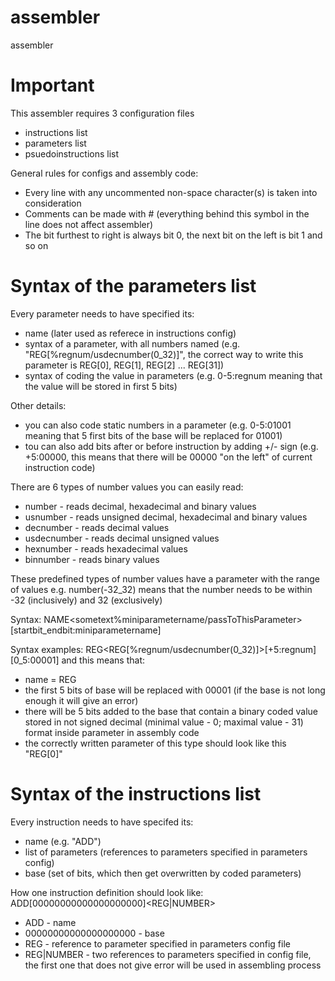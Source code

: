 # assembler
assembler

# Important
This assembler requires 3 configuration files
 - instructions list
 - parameters list
 - psuedoinstructions list  

General rules for configs and assembly code:
 - Every line with any uncommented non-space character(s) is taken into consideration
 - Comments can be made with # (everything behind this symbol in the line does not affect assembler)
 - The bit furthest to right is always bit 0, the next bit on the left is bit 1 and so on

# Syntax of the parameters list
Every parameter needs to have specified its:
 - name (later used as referece in instructions config)
 - syntax of a parameter, with all numbers named (e.g. "REG[%regnum/usdecnumber(0_32)]", the correct way to write this parameter is REG[0], REG[1], REG[2] ... REG[31])
 - syntax of coding the value in parameters (e.g. 0-5:regnum meaning that the value will be stored in first 5 bits)
 
Other details:
 - you can also code static numbers in a parameter (e.g. 0-5:01001 meaning that 5 first bits of the base will be replaced for 01001)
 - tou can also add bits after or before instruction by adding +/- sign (e.g. +5:00000, this means that there will be 00000 "on the left" of current instruction code)
 
There are 6 types of number values you can easily read:
 - number - reads decimal, hexadecimal and binary values
 - usnumber - reads unsigned decimal, hexadecimal and binary values
 - decnumber - reads decimal values
 - usdecnumber - reads decimal unsigned values
 - hexnumber - reads hexadecimal values
 - binnumber - reads binary values

These predefined types of number values have a parameter with the range of values e.g. number(-32_32) means that the number needs to be within -32 (inclusively) and 32 (exclusively)

Syntax:
NAME<sometext%miniparametername/passToThisParameter>[startbit_endbit:miniparametername]

Syntax examples:
 REG<REG[%regnum/usdecnumber(0_32)]>[+5:regnum][0_5:00001]
 and this means that:
  - name = REG
  - the first 5 bits of base will be replaced with 00001 (if the base is not long enough it will give an error)
  - there will be 5 bits added to the base that contain a binary coded value stored in not signed decimal (minimal value - 0; maximal value - 31) format inside parameter in assembly code
  - the correctly written parameter of this type should look like this "REG[0]"
 

# Syntax of the instructions list
Every instruction needs to have specifed its:
 - name (e.g. "ADD")
 - list of parameters (references to parameters specified in parameters config)
 - base (set of bits, which then get overwritten by coded parameters)

How one instruction definition should look like:  
ADD[00000000000000000000]<REG><REG|NUMBER>

 - ADD - name
 - 00000000000000000000 - base
 - REG - reference to parameter specified in parameters config file
 - REG|NUMBER - two references to parameters specified in config file, the first one that does not give error will be used in assembling process


